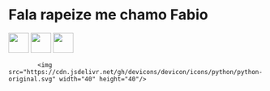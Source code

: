 # Fala rapeize me chamo Fabio 

<div>
  <a hrf="https://github.com/fmartinsm">
<img src="https://cdn.jsdelivr.net/gh/devicons/devicon/icons/java/java-original.svg" width="40" height="40"/>
    <img src="https://cdn.jsdelivr.net/gh/devicons/devicon/icons/linux/linux-original.svg" width="40" height="40"/>
 <img src="https://cdn.jsdelivr.net/gh/devicons/devicon/icons/debian/debian-plain.svg" width="40" height="40"/>
    
            <img src="https://cdn.jsdelivr.net/gh/devicons/devicon/icons/python/python-original.svg" width="40" height="40"/>
          
          
  </div>
